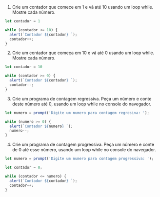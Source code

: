 1) Crie um contador que comece em 1 e vá até 10 usando um loop while. Mostre cada número.

```js
let contador = 1

while (contador <= 10) {
  alert(`Contador ${contador} `);
  contador++;
}
```

2) Crie um contador que começa em 10 e vá até 0 usando um loop while. Mostre cada  número.

```js
let contador = 10

while (contador >= 0) {
  alert(`Contador ${contador} `);
  contador--;
}
```

3) Crie um programa de contagem regressiva. Peça um número e conte deste número até 0, usando um loop while no console do navegador.

```js
let numero = prompt('Digite um numero para contagem regresiva: ');

while (numero >= 0) {
  alert(`Contador ${numero} `);
  numero--;
}
```

4) Crie um programa de contagem progressiva. Peça um número e conte de 0 até esse número, usando um loop while no console do navegador.

```js
let numero = prompt('Digite um numero para contagem progressiva: ');

let contador = 0;

while (contador <= numero) {
  alert(`Contador ${contador} `);
  contador++;
}
```

